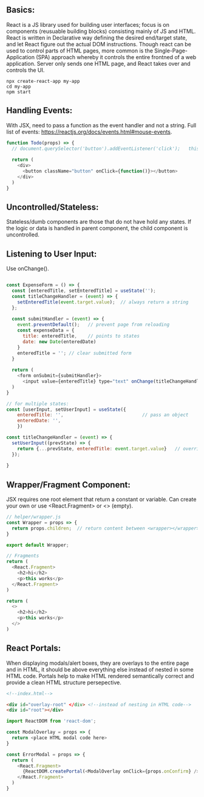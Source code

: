 ## Basics:
React is a JS library used for building user interfaces; focus is on components (reusuable building blocks) consisting mainly of JS and HTML. React is written in Declarative way defining the desired end/target state, and let React figure out the actual DOM instructions. Though react can be used to control parts of HTML pages, more common is the Single-Page-Application (SPA) approach whereby it controls the entire frontned of a web application. Server only sends one HTML page, and React takes over and controls the UI.

```
npx create-react-app my-app
cd my-app
npm start
```

## Handling Events:
With JSX, need to pass a function as the event handler and not a string. Full list of events: https://reactjs.org/docs/events.html#mouse-events.
```javascript
function Todo(props) => {
  // document.querySelector('button').addEventListener('click');   this is imperative approach, not declarative
  
  return (
    <div>
      <button className="button" onClick={function()}></button>
    </div>
  )
}

```


## Uncontrolled/Stateless:
Stateless/dumb components are those that do not have hold any states.
If the logic or data is handled in parent component, the child component is uncontrolled.


## Listening to User Input:
Use onChange().
```javascript

const ExpenseForm = () => {
  const [enteredTitle, setEnteredTitle] = useState('');
  const titleChangeHandler = (event) => {
    setEnteredTitle(event.target.value);  // always return a string
  };
  
  const submitHandler = (event) => {
    event.preventDefault();   // prevent page from reloading
    const expenseData = {
      title: enteredTitle,    // points to states
      date: new Date(enteredDate)
    }
    enteredTitle = ''; // clear submitted form
  }
  
  return (
    <form onSubmit={submitHandler}>
      <input value={enteredTitle} type="text" onChange(titleChangeHandler) /> // value allows two-way binding
  )
}

// for multiple states:
const [userInput, setUserInput] = useState({
    enteredTitle: '',                             // pass an object
    enteredDate: '',
    }) 

const titleChangeHandler = (event) => {
  setUserInput((prevState) => {
    return {...prevState, enteredTitle: event.target.value}   // overrides title and ensures others are not thrown away
  });
  
}
```
## Wrapper/Fragment Component:
JSX requires one root element that return a constant or variable. Can create your own or use <React.Fragment> or <> (empty).
```javascript
// helper/wrapper.js
const Wrapper = props => {
  return props.children;  // return content between <wrapper></wrapper>
}

export default Wrapper;
```

```javascript
// Fragments
return (
  <React.Fragment>
    <h2>hi</h2>
    <p>this works</p>
  </React.Fragment>
)

return (
  <>
    <h2>hi</h2>
    <p>this works</p>
  </>
)
```

## React Portals:
When displaying modals/alert boxes, they are overlays to the entire page and in HTML, it should be above everything else instead of nested in some HTML code. Portals help to make HTML rendered semantically correct and provide a clean HTML structure persepective.

```html
<!--index.html-->

<div id="overlay-root" </div> <!--instead of nesting in HTML code-->
<div id="root"></div>
```
```javascript
import ReactDOM from 'react-dom';

const ModalOverlay = props => {
  return <place HTML modal code here>
}

const ErrorModal = props => {
  return (
    <React.Fragment>
      {ReactDOM.createPortal(<ModalOverlay onClick={props.onConfirm} />), document.getElementById('overlay-root'))}
    </React.Fragment>
  )
} 
```
